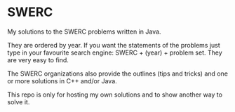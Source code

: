 SWERC
=====

My solutions to the SWERC problems written in Java.

They are ordered by year. If you want the statements of the problems just type in your favourite search engine: 
SWERC + (year) + problem set. They are very easy to find.

The SWERC organizations also provide the outlines (tips and tricks) and one or more solutions in C++ and/or Java.

This repo is only for hosting my own solutions and to show another way to solve it.
